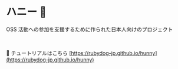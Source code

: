 # ハニー 🍯

OSS 活動への参加を支援するために作られた日本人向けのプロジェクト

<br />

🚀 チュートリアルはこちら
[https://rubydog-jp.github.io/hunny](https://rubydog-jp.github.io/hunny)
